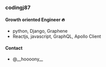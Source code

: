 ### codingj87

#### Growth oriented Engineer 🔥

- python, Django, Graphene
- Reactjs, javascript, GraphQL, Apollo Client

#### Contact

- @\_\_hoooony\_\_
